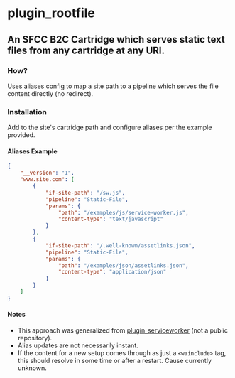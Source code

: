 # plugin_rootfile
## An SFCC B2C Cartridge which serves static text files from any cartridge at any URI.

### How?
Uses aliases config to map a site path to a pipeline which serves the file content directly (no redirect).

### Installation
Add to the site's cartridge path and configure aliases per the example provided.

#### Aliases Example
```json
{
    "__version": "1",
    "www.site.com": [
        {
            "if-site-path": "/sw.js",
            "pipeline": "Static-File",
            "params": {
                "path": "/examples/js/service-worker.js",
                "content-type": "text/javascript"
            }
        },
        {
            "if-site-path": "/.well-known/assetlinks.json",
            "pipeline": "Static-File",
            "params": {
                "path": "/examples/json/assetlinks.json",
                "content-type": "application/json"
            }
        }
    ]
}
```

#### Notes
- This approach was generalized from [plugin_serviceworker](https://github.com/SalesforceCommerceCloud/plugin_serviceworker) (not a public repository).
- Alias updates are not necessarily instant.
- If the content for a new setup comes through as just a `<wainclude>` tag, this should resolve in some time or after a restart. Cause currently unknown.
